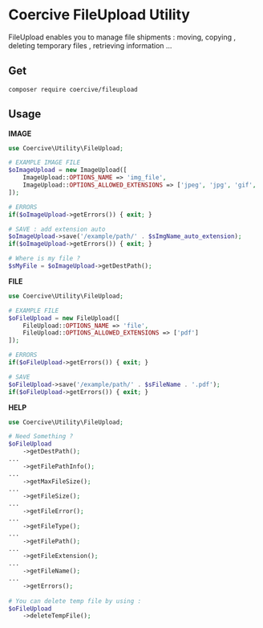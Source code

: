 Coercive FileUpload Utility
===========================

FileUpload enables you to manage file shipments : moving, copying , deleting temporary files , retrieving information ...

Get
---
```
composer require coercive/fileupload
```

Usage
-----

**IMAGE**
```php
use Coercive\Utility\FileUpload;

# EXAMPLE IMAGE FILE
$oImageUpload = new ImageUpload([
	ImageUpload::OPTIONS_NAME => 'img_file',
	ImageUpload::OPTIONS_ALLOWED_EXTENSIONS => ['jpeg', 'jpg', 'gif', 'png']
]);

# ERRORS
if($oImageUpload->getErrors()) { exit; }

# SAVE : add extension auto
$oImageUpload->save('/example/path/' . $sImgName_auto_extension);
if($oImageUpload->getErrors()) { exit; }

# Where is my file ?
$sMyFile = $oImageUpload->getDestPath();
```

**FILE**
```php
use Coercive\Utility\FileUpload;

# EXAMPLE FILE
$oFileUpload = new FileUpload([
	FileUpload::OPTIONS_NAME => 'file',
	FileUpload::OPTIONS_ALLOWED_EXTENSIONS => ['pdf']
]);

# ERRORS
if($oFileUpload->getErrors()) { exit; }

# SAVE
$oFileUpload->save('/example/path/' . $sFileName . '.pdf');
if($oFileUpload->getErrors()) { exit; }
```

**HELP**
```php
use Coercive\Utility\FileUpload;

# Need Something ?
$oFileUpload
    ->getDestPath();
...
    ->getFilePathInfo();
...
    ->getMaxFileSize();
...
    ->getFileSize();
...
    ->getFileError();
...
    ->getFileType();
...
    ->getFilePath();
...
    ->getFileExtension();
...
    ->getFileName();
...
    ->getErrors();
    
# You can delete temp file by using :
$oFileUpload
    ->deleteTempFile();

```
